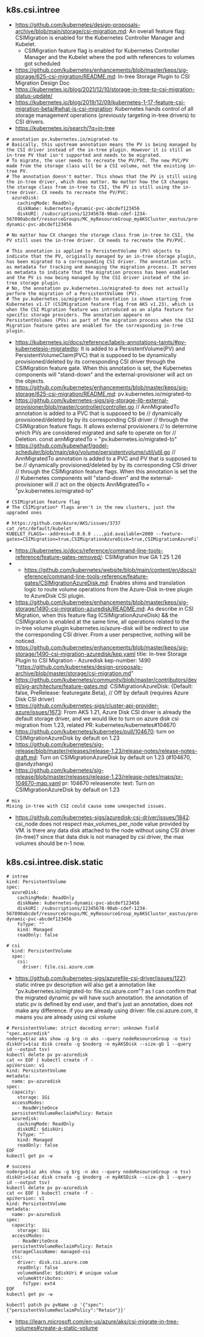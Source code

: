 ## k8s.csi.intree

- https://github.com/kubernetes/design-proposals-archive/blob/main/storage/csi-migration.md: An overall feature flag: CSIMigration is enabled for the Kubernetes Controller Manager and Kubelet.
  - CSIMigration feature flag is enabled for Kubernetes Controller Manager and the Kubelet where the pod with references to volumes got scheduled
- https://github.com/kubernetes/enhancements/blob/master/keps/sig-storage/625-csi-migration/README.md: In-tree Storage Plugin to CSI Migration Design Doc
- https://kubernetes.io/blog/2021/12/10/storage-in-tree-to-csi-migration-status-update/
- https://kubernetes.io/blog/2019/12/09/kubernetes-1-17-feature-csi-migration-beta/#what-is-csi-migration: Kubernetes hands control of all storage management operations (previously targeting in-tree drivers) to CSI drivers.
- https://kubernetes.io/search/?q=in-tree

```
# annotation pv.kubernetes.io/migrated-to
# Basically, this upstream annotation means the PV is being managed by the CSI driver instead of the in-tree plugin. However it is still an in-tree PV that isn't supported and needs to be migrated. 
# To migrate, the user needs to recreate the PV/PVC. The new PVC/PV made from the storage class will be a CSI volume, not the existing in-tree PV.
# The annotation doesn't matter. This shows that the PV is still using the in-tree driver, which does matter. No matter how the CX changes the storage class from in-tree to CSI, the PV is still using the in-tree driver. CX needs to recreate the PV/PVC:
  azureDisk:
    cachingMode: ReadOnly
    diskName: kubernetes-dynamic-pvc-abcdef123456
    diskURI: /subscriptions/12345678-90ab-cdef-1234-567890abcdef/resourceGroups/MC_myResourceGroup_myAKSCluster_eastus/providers/Microsoft.Compute/disks/kubernetes-dynamic-pvc-abcdef123456
 
# No matter how CX changes the storage class from in-tree to CSI, the PV still uses the in-tree driver. CX needs to recreate the PV/PVC.
 
# This annotation is applied to PersistentVolume (PV) objects to indicate that the PV, originally managed by an in-tree storage plugin, has been migrated to a corresponding CSI driver. The annotation acts as metadata for tracking and managing the migration process. It serves as metadata to indicate that the migration process has been enabled and the PV is now being managed by the CSI driver instead of the in-tree storage plugin.
# No, the annotation pv.kubernetes.io/migrated-to does not actually perform the migration of a PersistentVolume (PV).
# The pv.kubernetes.io/migrated-to annotation is shown starting from Kubernetes v1.17 (CSIMigration feature flag from AKS v1.23), which is when the CSI Migration feature was introduced as an alpha feature for specific storage providers. The annotation appears on PersistentVolumes (PVs) as part of the migration process when the CSI Migration feature gates are enabled for the corresponding in-tree plugin.
```

- https://kubernetes.io/docs/reference/labels-annotations-taints/#pv-kubernetesio-migratedto: It is added to a PersistentVolume(PV) and PersistentVolumeClaim(PVC) that is supposed to be dynamically provisioned/deleted by its corresponding CSI driver through the CSIMigration feature gate. When this annotation is set, the Kubernetes components will "stand-down" and the external-provisioner will act on the objects.
- https://github.com/kubernetes/enhancements/blob/master/keps/sig-storage/625-csi-migration/README.md: pv.kubernetes.io/migrated-to
- https://github.com/kubernetes-sigs/sig-storage-lib-external-provisioner/blob/master/controller/controller.go
// AnnMigratedTo annotation is added to a PVC that is supposed to be
// dynamically provisioned/deleted by by its corresponding CSI driver
// through the CSIMigration feature flags. It allows external provisioners
// to determine which PVs are considered migrated and safe to operate on for
// Deletion.
const annMigratedTo = "pv.kubernetes.io/migrated-to"
- https://github.com/kubewharf/godel-scheduler/blob/main/pkg/volume/persistentvolume/util/util.go
	// AnnMigratedTo annotation is added to a PVC and PV that is supposed to be
	// dynamically provisioned/deleted by by its corresponding CSI driver
	// through the CSIMigration feature flags. When this annotation is set the
	// Kubernetes components will "stand-down" and the external-provisioner will
	// act on the objects
	AnnMigratedTo = "pv.kubernetes.io/migrated-to"

```
# CSIMigration feature flag
# The CSIMigration* flags aren't in the new clusters, just the upgraded ones

# https://github.com/Azure/AKS/issues/3737
cat /etc/default/kubelet
KUBELET_FLAGS=--address=0.0.0.0 ...,pid.available<2000 --feature-gates=CSIMigration=true,CSIMigrationAzureDisk=true,CSIMigrationAzureFile=true...
```

- https://kubernetes.io/docs/reference/command-line-tools-reference/feature-gates-removed/: CSIMigration	true	GA	1.25	1.26
- * https://github.com/kubernetes/website/blob/main/content/en/docs/reference/command-line-tools-reference/feature-gates/CSIMigrationAzureDisk.md: Enables shims and translation logic to route volume operations from the Azure-Disk in-tree plugin to AzureDisk CSI plugin.
- https://github.com/kubernetes/enhancements/blob/master/keps/sig-storage/1490-csi-migration-azuredisk/README.md: As describe in CSI Migration, when this feature flag (CSIMigrationAzureDisk) && the CSIMigration is enabled at the same time, all operations related to the in-tree volume plugin kubernetes.io/azure-disk will be redirect to use the corresponding CSI driver. From a user perspective, nothing will be noticed.
- https://github.com/kubernetes/enhancements/blob/master/keps/sig-storage/1490-csi-migration-azuredisk/kep.yaml
title: In-tree Storage Plugin to CSI Migration - Azuredisk
kep-number: 1490
"https://github.com/kubernetes/design-proposals-archive/blob/master/storage/csi-migration.md"
- https://github.com/kubernetes/community/blob/master/contributors/devel/sig-architecture/feature-gates.md: CSIMigrationAzureDisk: {Default: false, PreRelease: featuregate.Beta}, // Off by default (requires Azure Disk CSI driver)
- https://github.com/kubernetes-sigs/cluster-api-provider-azure/issues/1673: From AKS 1.21, Azure Disk CSI driver is already the default storage driver, and we would like to turn on azure disk csi migration from 1.23, related PR: kubernetes/kubernetes#104670
- https://github.com/kubernetes/kubernetes/pull/104670: turn on CSIMigrationAzureDisk by default on 1.23
- https://github.com/kubernetes/sig-release/blob/master/releases/release-1.23/release-notes/release-notes-draft.md: Turn on CSIMigrationAzureDisk by default on 1.23 (#104670, @andyzhangx)
- https://github.com/kubernetes/sig-release/blob/master/releases/release-1.23/release-notes/maps/pr-104670-map.yaml
pr: 104670
releasenote:
  text: Turn on CSIMigrationAzureDisk by default on 1.23

```
# mix
Mixing in-tree with CSI could cause some unexpected issues.
```

- https://github.com/kubernetes-sigs/azuredisk-csi-driver/issues/1842: csi_node does not respect max_volumes_per_node value provided by VM. is there any data disk attached to the node without using CSI driver (in-tree)? since that data disk is not managed by csi driver, the max volumes should be n-1 now.

## k8s.csi.intree.disk.static

```
# intree
kind: PersistentVolume
spec:
  azureDisk:
    cachingMode: ReadOnly
    diskName: kubernetes-dynamic-pvc-abcdef123456
    diskURI: /subscriptions/12345678-90ab-cdef-1234-567890abcdef/resourceGroups/MC_myResourceGroup_myAKSCluster_eastus/providers/Microsoft.Compute/disks/kubernetes-dynamic-pvc-abcdef123456
    fsType: ""
    kind: Managed
    readOnly: false
    
# csi
  kind: PersistentVolume
  spec:
    csi:
      driver: file.csi.azure.com
```

- https://github.com/kubernetes-sigs/azurefile-csi-driver/issues/1221: static intree pv description will also get a annotation like "pv.kubernetes.io/migrated-to: file.csi.azure.com"? as I can confirm that the migrated dynamic pv will have such annotation. the annotation of static pv is defined by end user, and that's just an annotation, does not make any difference. if you are already using driver: file.csi.azure.com, it means you are already using csi volume

```
# PersistentVolume: strict decoding error: unknown field "spec.azuredisk"
noderg=$(az aks show -g $rg -n aks --query nodeResourceGroup -o tsv)
diskUri=$(az disk create -g $noderg -n myAKSDisk --size-gb 1 --query id --output tsv)
kubectl delete pv pv-azuredisk
cat << EOF | kubectl create -f -
apiVersion: v1
kind: PersistentVolume
metadata:
  name: pv-azuredisk
spec:
  capacity:
    storage: 1Gi
  accessModes:
    - ReadWriteOnce
  persistentVolumeReclaimPolicy: Retain
  azuredisk:
    cachingMode: ReadOnly
    diskURI: $diskUri
    fsType: ""
    kind: Managed
    readOnly: false
EOF
kubectl get pv -w

# success
noderg=$(az aks show -g $rg -n aks --query nodeResourceGroup -o tsv)
diskUri=$(az disk create -g $noderg -n myAKSDisk --size-gb 1 --query id --output tsv)
kubectl delete pv pv-azuredisk
cat << EOF | kubectl create -f -
apiVersion: v1
kind: PersistentVolume
metadata:
  name: pv-azuredisk
spec:
  capacity:
    storage: 1Gi
  accessModes:
    - ReadWriteOnce
  persistentVolumeReclaimPolicy: Retain
  storageClassName: managed-csi
  csi:
    driver: disk.csi.azure.com
    readOnly: false
    volumeHandle: $diskUri # unique value
    volumeAttributes:
      fsType: ext4
EOF
kubectl get pv -w
```

```
kubectl patch pv pvName -p '{"spec":{"persistentVolumeReclaimPolicy":"Retain"}}'
```

- https://learn.microsoft.com/en-us/azure/aks/csi-migrate-in-tree-volumes#create-a-static-volume

